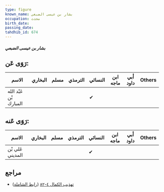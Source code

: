 ```yaml
---
type: figure
known_name: بشار بن عيسى الضبعي
occupation: محدث
birth_date:
passing_date:
tahdhib_id: 674
---
```

##### بشار بن عيسى الضبعي

## رَوَى عَن:
| الاسم                  | البخاري | مسلم | الترمذي | النسائي | ابن ماجه | أبي داود | Others |
| ---------------------- | ------- | ---- | ------- | ------- | -------- | -------- | ------ |
| عَبْد الله بْن المبارك |         |      |         | ✔       |          |          |        |
## رَوَى عَنه:
| الاسم            | البخاري | مسلم | الترمذي | النسائي | ابن ماجه | أبي داود | Others |
| ---------------- | ------- | ---- | ------- | ------- | -------- | -------- | ------ |
| عَلي بْن المديني |         |      |         | ✔       |          |          |        |
## مراجع
- [تهذيب الكمال ٤-٨٢](obsidian://open?vault=Tahdhib-al-Kamal&file=Figures/٦٧٤-بشار%20بن%20عيسى%20الضبعي) ([رابط الشاملة](https://shamela.ws/book/3722/1596))